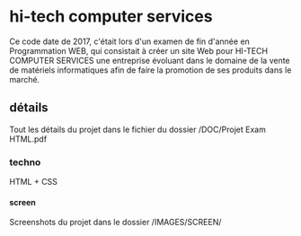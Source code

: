 # hi-tech computer services
Ce code date de 2017, c'était lors d'un examen de fin d'année en Programmation WEB, qui consistait à créer un site Web pour HI-TECH COMPUTER SERVICES une entreprise évoluant dans le domaine de la vente de matériels informatiques afin de faire la promotion de ses produits dans le marché.

## détails
Tout les détails du projet dans le fichier du dossier
/DOC/Projet Exam HTML.pdf

### techno
HTML + CSS

#### screen
Screenshots du projet dans le dossier
/IMAGES/SCREEN/
